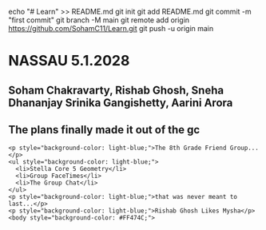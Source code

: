echo "# Learn" >> README.md
git init
git add README.md
git commit -m "first commit"
git branch -M main
git remote add origin https://github.com/SohamC11/Learn.git
git push -u origin main
<!DOCTYPE html>
<html lang="en-US">
  <head>
    <meta charset="utf-8" />
    <meta name="viewport" content="width=device-width" />
    <title>Learning to code</title>
  <head>
  <body>
    <h1>NASSAU 5.1.2028</h1>
    <h2>Soham Chakravarty, Rishab Ghosh, Sneha Dhananjay Srinika Gangishetty, Aarini Arora</h2> 
    <h2>The plans finally made it out of the gc</h2>

    <p style="background-color: light-blue;">The 8th Grade Friend Group...</p>
    <ul style="background-color: light-blue;">
      <li>Stella Core 5 Geometry</li>
      <li>Group FaceTimes</li>
      <li>The Group Chat</li>
    </ul>
    <p style="background-color: light-blue;">that was never meant to last...</p>
    <p style="background-color: light-blue;">Rishab Ghosh Likes Mysha</p>
    <body style="background-color: #FF474C;">
  </body>
</html>
